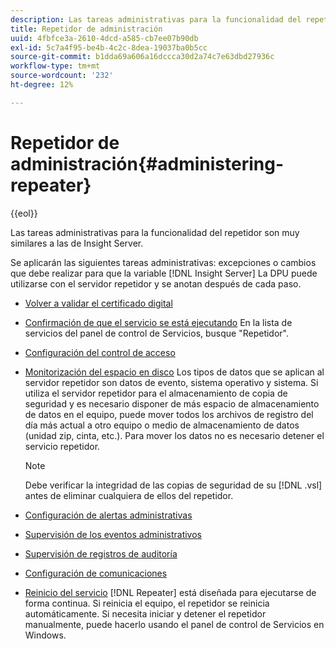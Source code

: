 ```yaml
---
description: Las tareas administrativas para la funcionalidad del repetidor son muy similares a las de Insight Server.
title: Repetidor de administración
uuid: 4fbfce3a-2610-4dcd-a585-cb7ee07b90db
exl-id: 5c7a4f95-be4b-4c2c-8dea-19037ba0b5cc
source-git-commit: b1dda69a606a16dccca30d2a74c7e63dbd27936c
workflow-type: tm+mt
source-wordcount: '232'
ht-degree: 12%

---
```


# Repetidor de administración{#administering-repeater}

{{eol}}

Las tareas administrativas para la funcionalidad del repetidor son muy similares a las de Insight Server.

Se aplicarán las siguientes tareas administrativas: excepciones o cambios que debe realizar para que la variable [!DNL Insight Server] La DPU puede utilizarse con el servidor repetidor y se anotan después de cada paso.

* [Volver a validar el certificado digital](../../../home/c-inst-svr/c-admin-inst-svr/c-reval-dgtl-cert.md#concept-f0020a6f0d6f477099b7a8f0b6e2944c)
* [Confirmación de que el servicio se está ejecutando](../../../home/c-inst-svr/c-admin-inst-svr/c-cfrm-svc-rng.md#concept-15b046e92d254bbd95dec829abc76677) En la lista de servicios del panel de control de Servicios, busque &quot;Repetidor&quot;.

* [Configuración del control de acceso](../../../home/c-inst-svr/c-admin-inst-svr/c-config-acs-ctrl/c-config-acs-ctrl.md#concept-ac385e870dbe4b57a72bf7266b60f93d)
* [Monitorización del espacio en disco](../../../home/c-inst-svr/c-admin-inst-svr/c-mntr-disk-spc/c-mntr-disk-spc.md#concept-a83447e44f4e47aba282328be395a0d4) Los tipos de datos que se aplican al servidor repetidor son datos de evento, sistema operativo y sistema. Si utiliza el servidor repetidor para el almacenamiento de copia de seguridad y es necesario disponer de más espacio de almacenamiento de datos en el equipo, puede mover todos los archivos de registro del día más actual a otro equipo o medio de almacenamiento de datos (unidad zip, cinta, etc.). Para mover los datos no es necesario detener el servicio repetidor.

   >[!NOTE]
   >
   >Debe verificar la integridad de las copias de seguridad de su [!DNL .vsl] antes de eliminar cualquiera de ellos del repetidor.

* [Configuración de alertas administrativas](../../../home/c-inst-svr/c-admin-inst-svr/t-config-adm-alrts.md#task-0858f588da4941aa9d4952f6592681aa)
* [Supervisión de los eventos administrativos](../../../home/c-inst-svr/c-admin-inst-svr/t-mntr-adm-evts.md#task-4c78325b3e6e4dde8fa94c1896e19e34)
* [Supervisión de registros de auditoría](../../../home/c-inst-svr/c-admin-inst-svr/t-mntr-adt-lgs.md#task-5dd9830424fe440ea1369215a1aca231)
* [Configuración de comunicaciones](../../../home/c-inst-svr/c-admin-inst-svr/t-config-com.md#task-471305ecf7a644789a288f93c42514ec)
* [Reinicio del servicio](../../../home/c-inst-svr/c-admin-inst-svr/t-rest-svc.md#task-97f97f1019bc440080ab2fddfdc04c74)  [!DNL Repeater] está diseñada para ejecutarse de forma continua. Si reinicia el equipo, el repetidor se reinicia automáticamente. Si necesita iniciar y detener el repetidor manualmente, puede hacerlo usando el panel de control de Servicios en Windows.
